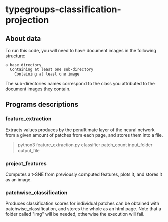 # typegroups-classification-projection

## About data

To run this code, you will need to have document images in the following
structure:

```
a base directory
  Containing at least one sub-directory
    Containing at least one image
```

The sub-directories names correspond to the class you attributed to the
document images they contain.


## Programs descriptions

### feature_extraction
Extracts values produces by the penultimate layer of the neural network
from a given amount of patches from each page, and stores them into a
file.

> python3 feature_extraction.py classifier patch_count input_folder output_file

### project_features
Computes a t-SNE from previously computed features, plots it, and stores
it as an image.



### patchwise_classification
Produces classification scores for individual patches can be obtained
with patchwise_classification, and stores the whole as an html page.
Note that a folder called "img" will be needed, otherwise the execution
will fail.

